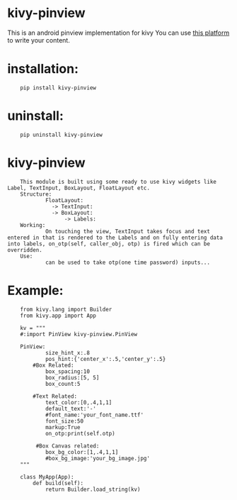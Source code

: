 # kivy-pinview
This is an android pinview implementation for kivy 
You can use [this platform](https://github.com/Alchemist-T-N/kivy-pinview/issues) to write your content.

#      installation:
        pip install kivy-pinview

#       uninstall:
        pip uninstall kivy-pinview

#       kivy-pinview
        This module is built using some ready to use kivy widgets like Label, TextInput, BoxLayout, FloatLayout etc.
        Structure:
                FloatLayout:
                  -> TextInput:
                  -> BoxLayout:
                      -> Labels:
        Working:
                On touching the view, TextInput takes focus and text entered in that is rendered to the Labels and on fully entering data into labels, on_otp(self, caller_obj, otp) is fired which can be overridden.
        Use:
                can be used to take otp(one time password) inputs...
                
#       Example:

        from kivy.lang import Builder
        from kivy.app import App

        kv = """
        #:import PinView kivy-pinview.PinView

        PinView:
                size_hint_x:.8
                pos_hint:{'center_x':.5,'center_y':.5}
            #Box Related:
                box_spacing:10
                box_radius:[5, 5]
                box_count:5

            #Text Related:
                text_color:[0,.4,1,1]
                default_text:'-'
                #font_name:'your_font_name.ttf'
                font_size:50
                markup:True
                on_otp:print(self.otp)

             #Box Canvas related:
                box_bg_color:[1,.4,1,1]
                #box_bg_image:'your_bg_image.jpg'
        """

        class MyApp(App):
            def build(self):
                return Builder.load_string(kv)
